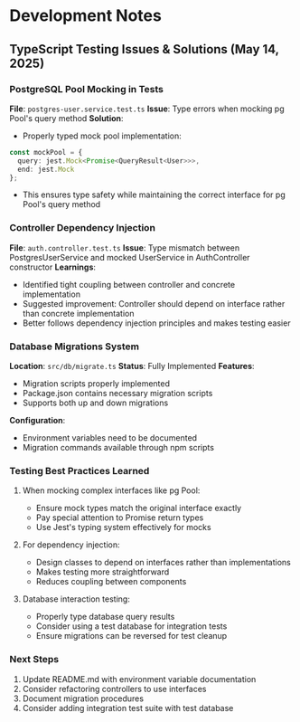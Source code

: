# Development Notes

## TypeScript Testing Issues & Solutions (May 14, 2025)

### PostgreSQL Pool Mocking in Tests
**File**: `postgres-user.service.test.ts`
**Issue**: Type errors when mocking pg Pool's query method
**Solution**: 
- Properly typed mock pool implementation:
```typescript
const mockPool = {
  query: jest.Mock<Promise<QueryResult<User>>>,
  end: jest.Mock
};
```
- This ensures type safety while maintaining the correct interface for pg Pool's query method

### Controller Dependency Injection
**File**: `auth.controller.test.ts`
**Issue**: Type mismatch between PostgresUserService and mocked UserService in AuthController constructor
**Learnings**:
- Identified tight coupling between controller and concrete implementation
- Suggested improvement: Controller should depend on interface rather than concrete implementation
- Better follows dependency injection principles and makes testing easier

### Database Migrations System
**Location**: `src/db/migrate.ts`
**Status**: Fully Implemented
**Features**:
- Migration scripts properly implemented
- Package.json contains necessary migration scripts
- Supports both up and down migrations

**Configuration**:
- Environment variables need to be documented
- Migration commands available through npm scripts

### Testing Best Practices Learned
1. When mocking complex interfaces like pg Pool:
   - Ensure mock types match the original interface exactly
   - Pay special attention to Promise return types
   - Use Jest's typing system effectively for mocks

2. For dependency injection:
   - Design classes to depend on interfaces rather than implementations
   - Makes testing more straightforward
   - Reduces coupling between components

3. Database interaction testing:
   - Properly type database query results
   - Consider using a test database for integration tests
   - Ensure migrations can be reversed for test cleanup

### Next Steps
1. Update README.md with environment variable documentation
2. Consider refactoring controllers to use interfaces
3. Document migration procedures
4. Consider adding integration test suite with test database